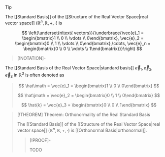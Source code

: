 >[!TIP]
>
>The [[Standard Basis]] of the [[Structure of the Real Vector Space|real vector space]] $(\mathbb{R}^n, \mathbb{R}, +, \cdot)$ is
>
>$$
>\left(\underset{n\text{ vectors}}{\underbrace{\vec{e}_1 = \begin{bmatrix}1 \\ 0 \\ \vdots \\ 0\end{bmatrix}, \vec{e}_2 = \begin{bmatrix}0 \\ 1 \\ \vdots \\ 0\end{bmatrix},\cdots, \vec{e}_n = \begin{bmatrix}0 \\ 0 \\ \vdots \\ 1\end{bmatrix}}}\right)
>$$
>
>>[!NOTATION]-
>>
>The [[Standard Basis of the Real Vector Space|standard basis]] $\vec{e}_1, \vec{e}_2, \vec{e}_3$ in $\mathbb{R}^3$ is often denoted as
>>
>>$$
>>\hat\imath = \vec{e}_1 = \begin{bmatrix}1 \\ 0 \\ 0\end{bmatrix}
>>$$
>>
>>$$
>>\hat\jmath = \vec{e}_2 = \begin{bmatrix}0 \\ 1 \\ 0\end{bmatrix}
>>$$
>>
>>$$
>>\hat{k} = \vec{e}_3 = \begin{bmatrix}0 \\ 0 \\ 1\end{bmatrix}
>>$$
>>
>

>[!THEOREM] Theorem: Orthonormality of the Real Standard Basis
>
>The [[Standard Basis]] of the [[Structure of the Real Vector Space|real vector space]] $(\mathbb{R}^n, \mathbb{R}, +, \cdot)$ is [[Orthonormal Basis|orthonormal]].
>
>>[!PROOF]-
>>
>>TODO
>>
>